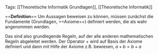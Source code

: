 Tags: [[Theoretische Informatik Grundlagen]], [[Theoretische Informatik]]

==**Definition**==
Um Aussagen beweisen zu können, müssen zunächst die Fundamente (Grundlagen, ==Axiome==) definiert werden, die als wahr angenommen werden. 

Das sind also grundlegende Regeln, auf der alle anderen mathematischen Regeln abgeleitet werden. Der Operator + wird auf Basis der Axiome definiert und dann mit Hilfe der Axiome z.B. bewiesen, $a+b=b+a$ 